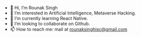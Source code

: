 - 👋 Hi, I’m Rounak Singh
- 👀 I’m interested in Artificial Intelligence, Metaverse Hacking.
- 🌱 I’m currently learning React Native.
- 💞️ I’m looking to collaborate on Github.
- 📫 How to reach me: mail at rounaksinghisc@gmail.com

<!---
RounakSingh2006/RounakSingh2006 is a ✨ special ✨ repository because its `README.md` (this file) appears on your GitHub profile.
You can click the Preview link to take a look at your changes.
--->
